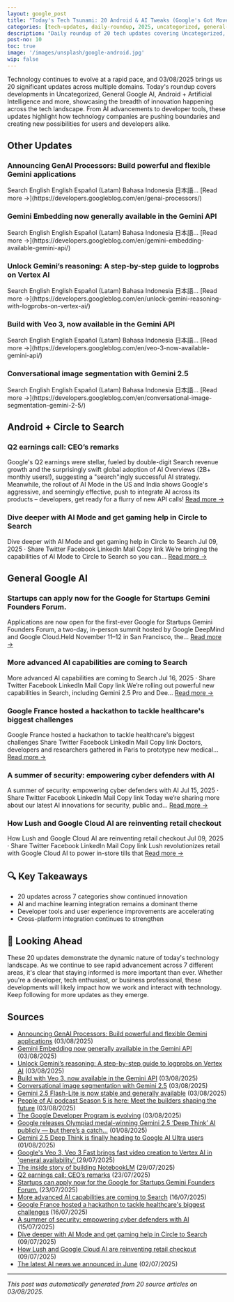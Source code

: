 ```yaml
---
layout: google_post
title: "Today's Tech Tsunami: 20 Android & AI Tweaks (Google's Got Moves!)"
categories: [tech-updates, daily-roundup, 2025, uncategorized, general-google-ai, android-+-artificial-intelligence, android-+-gemini, privacy-&-security, android-development, android-+-circle-to-search]
description: "Daily roundup of 20 tech updates covering Uncategorized, General Google AI, Android + Artificial Intelligence and more. Stay informed on the latest developments."
post-no: 10
toc: true
image: '/images/unsplash/google-android.jpg'
wip: false
---
```


Technology continues to evolve at a rapid pace, and 03/08/2025 brings us 20 significant updates across multiple domains. Today's roundup covers developments in Uncategorized, General Google AI, Android + Artificial Intelligence and more, showcasing the breadth of innovation happening across the tech landscape. From AI advancements to developer tools, these updates highlight how technology companies are pushing boundaries and creating new possibilities for users and developers alike.

## Other Updates

### Announcing GenAI Processors: Build powerful and flexible Gemini applications

<iframe src="https://www.googletagmanager.com/ns.html?id=GTM-WVTLDSL " height="0" width="0" style="display:none;visibility:hidden"></iframe> Search English English Español (Latam) Bahasa Indonesia 日本語... [Read more →](https://developers.googleblog.com/en/genai-processors/)

### Gemini Embedding now generally available in the Gemini API

<iframe src="https://www.googletagmanager.com/ns.html?id=GTM-WVTLDSL " height="0" width="0" style="display:none;visibility:hidden"></iframe> Search English English Español (Latam) Bahasa Indonesia 日本語... [Read more →](https://developers.googleblog.com/en/gemini-embedding-available-gemini-api/)

### Unlock Gemini’s reasoning: A step-by-step guide to logprobs on Vertex AI

<iframe src="https://www.googletagmanager.com/ns.html?id=GTM-WVTLDSL " height="0" width="0" style="display:none;visibility:hidden"></iframe> Search English English Español (Latam) Bahasa Indonesia 日本語... [Read more →](https://developers.googleblog.com/en/unlock-gemini-reasoning-with-logprobs-on-vertex-ai/)

### Build with Veo 3, now available in the Gemini API

<iframe src="https://www.googletagmanager.com/ns.html?id=GTM-WVTLDSL " height="0" width="0" style="display:none;visibility:hidden"></iframe> Search English English Español (Latam) Bahasa Indonesia 日本語... [Read more →](https://developers.googleblog.com/en/veo-3-now-available-gemini-api/)

### Conversational image segmentation with Gemini 2.5

<iframe src="https://www.googletagmanager.com/ns.html?id=GTM-WVTLDSL " height="0" width="0" style="display:none;visibility:hidden"></iframe> Search English English Español (Latam) Bahasa Indonesia 日本語... [Read more →](https://developers.googleblog.com/en/conversational-image-segmentation-gemini-2-5/)

## Android + Circle to Search

### Q2 earnings call: CEO’s remarks

Google's Q2 earnings were stellar, fueled by double-digit Search revenue growth and the surprisingly swift global adoption of AI Overviews (2B+ monthly users!), suggesting a "search"ingly successful AI strategy.  Meanwhile, the rollout of AI Mode in the US and India shows Google's aggressive, and seemingly effective, push to integrate AI across its products –  developers, get ready for a flurry of new API calls! [Read more →](https://blog.google/inside-google/message-ceo/alphabet-earnings-q2-2025/)

### Dive deeper with AI Mode and get gaming help in Circle to Search

Dive deeper with AI Mode and get gaming help in Circle to Search Jul 09, 2025 · Share Twitter Facebook LinkedIn Mail Copy link We’re bringing the capabilities of AI Mode to Circle to Search so you can... [Read more →](https://blog.google/products/search/circle-to-search-ai-mode-gaming/)

## General Google AI

### Startups can apply now for the Google for Startups Gemini Founders Forum.

Applications are now open for the first-ever Google for Startups Gemini Founders Forum, a two-day, in-person summit hosted by Google DeepMind and Google Cloud.Held November 11–12 in San Francisco, the... [Read more →](https://blog.google/outreach-initiatives/entrepreneurs/apply-google-for-startups-gemini-founders-fund/)

### More advanced AI capabilities are coming to Search

More advanced AI capabilities are coming to Search Jul 16, 2025 · Share Twitter Facebook LinkedIn Mail Copy link We’re rolling out powerful new capabilities in Search, including Gemini 2.5 Pro and Dee... [Read more →](https://blog.google/products/search/deep-search-business-calling-google-search/)

### Google France hosted a hackathon to tackle healthcare's biggest challenges

Google France hosted a hackathon to tackle healthcare's biggest challenges Share Twitter Facebook LinkedIn Mail Copy link Doctors, developers and researchers gathered in Paris to prototype new medical... [Read more →](https://blog.google/technology/health/google-france-ai-healthcare-hackathon/)

### A summer of security: empowering cyber defenders with AI

A summer of security: empowering cyber defenders with AI Jul 15, 2025 · Share Twitter Facebook LinkedIn Mail Copy link Today we’re sharing more about our latest AI innovations for security, public and... [Read more →](https://blog.google/technology/safety-security/cybersecurity-updates-summer-2025/)

### How Lush and Google Cloud AI are reinventing retail checkout

How Lush and Google Cloud AI are reinventing retail checkout Jul 09, 2025 · Share Twitter Facebook LinkedIn Mail Copy link Lush revolutionizes retail with Google Cloud AI to power in-store tills that [Read more →](https://blog.google/around-the-globe/google-europe/united-kingdom/how-lush-and-google-cloud-ai-are-reinventing-retail-checkout/)

## 🔍 Key Takeaways

- 20 updates across 7 categories show continued innovation
- AI and machine learning integration remains a dominant theme
- Developer tools and user experience improvements are accelerating
- Cross-platform integration continues to strengthen

## 🚀 Looking Ahead

These 20 updates demonstrate the dynamic nature of today's technology landscape. As we continue to see rapid advancement across 7 different areas, it's clear that staying informed is more important than ever. Whether you're a developer, tech enthusiast, or business professional, these developments will likely impact how we work and interact with technology. Keep following for more updates as they emerge.

## Sources

- [Announcing GenAI Processors: Build powerful and flexible Gemini applications](https://developers.googleblog.com/en/genai-processors/) (03/08/2025)
- [Gemini Embedding now generally available in the Gemini API](https://developers.googleblog.com/en/gemini-embedding-available-gemini-api/) (03/08/2025)
- [Unlock Gemini’s reasoning: A step-by-step guide to logprobs on Vertex AI](https://developers.googleblog.com/en/unlock-gemini-reasoning-with-logprobs-on-vertex-ai/) (03/08/2025)
- [Build with Veo 3, now available in the Gemini API](https://developers.googleblog.com/en/veo-3-now-available-gemini-api/) (03/08/2025)
- [Conversational image segmentation with Gemini 2.5](https://developers.googleblog.com/en/conversational-image-segmentation-gemini-2-5/) (03/08/2025)
- [Gemini 2.5 Flash-Lite is now stable and generally available](https://developers.googleblog.com/en/gemini-25-flash-lite-is-now-stable-and-generally-available/) (03/08/2025)
- [People of AI podcast Season 5 is here: Meet the builders shaping the future](https://developers.googleblog.com/en/people-of-ai-podcast-season-5/) (03/08/2025)
- [The Google Developer Program is evolving](https://developers.googleblog.com/en/google-developer-program-join-connect-code/) (03/08/2025)
- [Google releases Olympiad medal-winning Gemini 2.5 ‘Deep Think’ AI publicly — but there’s a catch…](https://venturebeat.com/ai/google-releases-olympiad-medal-winning-gemini-2-5-deep-think-ai-publicly-but-theres-a-catch/) (01/08/2025)
- [ Gemini 2.5 Deep Think is finally heading to Google AI Ultra users ](https://www.androidcentral.com/apps-software/gemini-2-5-deep-think-is-finally-heading-to-google-ai-ultra-users) (01/08/2025)
- [ Google's Veo 3, Veo 3 Fast brings fast video creation to Vertex AI in 'general availability' ](https://www.androidcentral.com/apps-software/ai/google-veo-3-veo-3-fast-fast-video-creation-vertex-ai-feature-teaser-announced) (29/07/2025)
- [The inside story of building NotebookLM](https://blog.google/technology/ai/developing-notebooklm/) (29/07/2025)
- [Q2 earnings call: CEO’s remarks](https://blog.google/inside-google/message-ceo/alphabet-earnings-q2-2025/) (23/07/2025)
- [Startups can apply now for the Google for Startups Gemini Founders Forum.](https://blog.google/outreach-initiatives/entrepreneurs/apply-google-for-startups-gemini-founders-fund/) (23/07/2025)
- [More advanced AI capabilities are coming to Search](https://blog.google/products/search/deep-search-business-calling-google-search/) (16/07/2025)
- [Google France hosted a hackathon to tackle healthcare's biggest challenges](https://blog.google/technology/health/google-france-ai-healthcare-hackathon/) (16/07/2025)
- [A summer of security: empowering cyber defenders with AI](https://blog.google/technology/safety-security/cybersecurity-updates-summer-2025/) (15/07/2025)
- [Dive deeper with AI Mode and get gaming help in Circle to Search](https://blog.google/products/search/circle-to-search-ai-mode-gaming/) (09/07/2025)
- [How Lush and Google Cloud AI are reinventing retail checkout](https://blog.google/around-the-globe/google-europe/united-kingdom/how-lush-and-google-cloud-ai-are-reinventing-retail-checkout/) (09/07/2025)
- [The latest AI news we announced in June](https://blog.google/technology/ai/google-ai-updates-june-2025/) (02/07/2025)

---
*This post was automatically generated from 20 source articles on 03/08/2025.*
